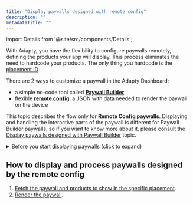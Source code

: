 ```yaml
---
title: "Display paywalls designed with remote config"
description: ""
metadataTitle: ""
---
```

import Details from '@site/src/components/Details';

With Adapty, you have the flexibility to configure paywalls remotely, defining the products your app will display. This process eliminates the need to hardcode your products. The only thing you hardcode is the [placement ID](placements).

There are 2 ways to customize a paywall in the Adapty Dashboard: 

- a simple no-code tool called [**Paywall Builder**](adapty-paywall-builder) 
- flexible [**remote config**](customize-paywall-with-remote-config), a JSON with data needed to render the paywall on the device

This topic describes the flow only for **Remote Config paywalls**. Displaying and handling the interactive parts of the paywall is different for Paywall Builder paywalls, so if you want to know more about it, please consult the [Display paywalls designed with Paywall Builder](display-pb-paywalls) topic.

<details>
   <summary>Before you start displaying paywalls (click to expand)</summary>

   1. [Create your products in the Adapty dashboard](create-product).
2. [Create a paywall in the Adapty Dashboard and incorporate the products into your paywall](create-paywall).
3. [Create placements and incorporate your paywall into the placement](create-placement).
4. [Install Adapty SDK](installation-of-adapty-sdks) in your mobile app.
</details>

## How to display and process paywalls designed by the remote config

1. [Fetch the paywall and products to show in the specific placement](fetch-paywalls-and-products).
2. [Render the paywall](present-remote-config-paywalls).